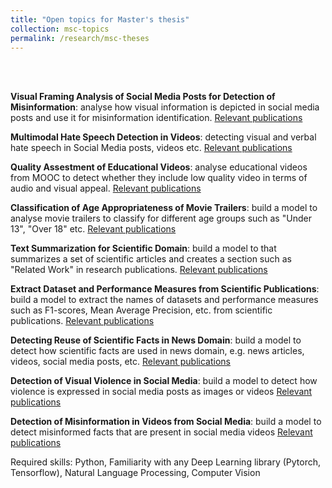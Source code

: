 ```yaml
---
title: "Open topics for Master's thesis"
collection: msc-topics
permalink: /research/msc-theses
---
```



<br/>
<br/>

  **Visual Framing Analysis of Social Media Posts for Detection of Misinformation**: analyse how visual information is depicted in social media posts and use it for misinformation identification. [Relevant publications](https://scholar.google.com/scholar?hl=en&as_sdt=0%2C5&as_ylo=2020&q=%22visual+framing%22+%22social+media%22+%22misinformation%22&btnG=)<br/>

  **Multimodal Hate Speech Detection in Videos**: detecting visual and verbal hate speech in Social Media posts, videos etc. [Relevant publications](https://scholar.google.com/scholar?hl=en&as_sdt=0%2C5&q=multimodal+hate+speech&btnG=)<br/>


  **Quality Assestment of Educational Videos**: analyse educational videos from MOOC to detect whether they include low quality video in terms of audio and visual appeal. [Relevant publications](https://scholar.google.com/scholar?hl=en&as_sdt=0%2C5&q=%22video+quality+assessment%22+%22mooc%22&btnG=)<br/>


  **Classification of Age Appropriateness of Movie Trailers**: build a model to analyse movie trailers to classify for different age groups such as "Under 13", "Over 18" etc. [Relevant publications](https://scholar.google.com/scholar?hl=en&as_sdt=0%2C5&as_ylo=2016&q=violence+scene+movie&btnG=)<br/>


  **Text Summarization for Scientific Domain**: build a model to that summarizes a set of scientific articles and creates a section such as "Related Work" in research publications. [Relevant publications](https://scholar.google.com/scholar?hl=en&as_sdt=0%2C5&as_ylo=2016&q=text+summarization+scholarly+data&btnG=)<br/>


  **Extract Dataset and Performance Measures from Scientific Publications**: build a model to extract the names of datasets and performance measures such as F1-scores, Mean Average Precision, etc. from scientific publications. [Relevant publications](https://scholar.google.com/scholar?hl=en&as_sdt=0%2C5&as_ylo=2016&q=extract+dataset+names+from+scholarly+data&btnG=)<br/>


  **Detecting Reuse of Scientific Facts in News Domain**: build a model to detect how scientific facts are used in news domain, e.g. news articles, videos, social media posts, etc. [Relevant publications](https://scholar.google.com/scholar?hl=en&as_sdt=0%2C5&as_ylo=2016&q=violence+scene+movie&btnG=)<br/>


  **Detection of Visual Violence in Social Media**: build a model to detect how violence is expressed in social media posts as images or videos [Relevant publications](https://scholar.google.com/scholar?hl=en&as_sdt=0%2C5&as_ylo=2016&q=visual+violence&btnG=)<br/>


  **Detection of Misinformation in Videos from Social Media**: build a model to detect misinformed facts that are present in social media videos [Relevant publications](https://scholar.google.com/scholar?hl=en&as_sdt=0%2C5&as_ylo=2016&q=misinformation+in+videos&btnG=&oq=mis)<br/>

  Required skills: Python, Familiarity with any Deep Learning library (Pytorch, Tensorflow), Natural Language Processing, Computer Vision
